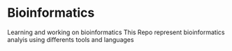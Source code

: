# Bioinformatics
Learning and working on bioinformatics
 This Repo represent bioinformatics analyis using differents tools and languages 
 
